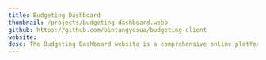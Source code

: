 ```yaml
---
title: Budgeting Dashboard
thumbnail: /projects/budgeting-dashboard.webp
github: https://github.com/bintangyosua/budgeting-client
website:
desc: The Budgeting Dashboard website is a comprehensive online platform designed to assist individuals and businesses in managing their finances effectively. With its user-friendly interface and robust features, users can track income, expenses, savings goals, and budget allocations seamlessly.
---
```

